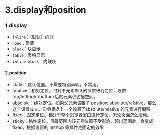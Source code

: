# 3.display和position

### 1.display

- `inline`：（默认）内联
- `none`：隐藏
- `block`：块显示
- `table`：表格显示
- `inline-block`：内联块

#### 2.position

- static：默认位置。不需要特别声明，不常用。
- relative：相对定位。相对于元素默认的位置进行定位，设置 top/left/right/bottom 后的元素仍占据空间。
- absolute：绝对定位。如果父元素设置了 position: absolute/relative，那么这个设置成立。它会根据上一个设置了absolute/relative 的元素进行偏移
- fixed：固定定位。相对于整个浏览器窗口进行定位，无论页面怎么滚动。
- sticky：黏性定位。屏幕范围内该元素位置不受影响，超出范围后，会变成 fixed，根据设置的 left/top 等属性成固定的效果